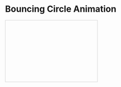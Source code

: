 # Bouncing Circle Animation

<div id="animation-container" style="width:300px; height:200px; border:1px solid #ccc; position:relative; overflow:hidden;">
    <canvas id="canvas" width="300" height="200"></canvas>
</div>

<script>
const canvas = document.getElementById('canvas');
const ctx = canvas.getContext('2d');

let x = 50;
let y = 50;
let dx = 2;
let dy = 2;
const radius = 20;

function draw() {
    ctx.clearRect(0, 0, canvas.width, canvas.height);
    
    // Draw circle
    ctx.beginPath();
    ctx.arc(x, y, radius, 0, Math.PI*2);
    ctx.fillStyle = 'orange';
    ctx.fill();
    ctx.closePath();
    
    // Update position
    x += dx;
    y += dy;
    
    // Bounce off edges
    if(x + radius > canvas.width || x - radius < 0) dx = -dx;
    if(y + radius > canvas.height || y - radius < 0) dy = -dy;
    
    requestAnimationFrame(draw);
}

draw();
</script>
